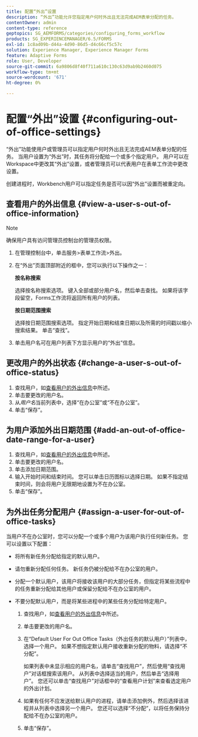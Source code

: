 ```yaml
---
title: 配置“外出”设置
description: “外出”功能允许您指定用户何时外出且无法完成AEM表单分配的任务。
contentOwner: admin
content-type: reference
geptopics: SG_AEMFORMS/categories/configuring_forms_workflow
products: SG_EXPERIENCEMANAGER/6.5/FORMS
exl-id: 1c8ad09b-d44a-4d90-86d5-d4c66cf5c57c
solution: Experience Manager, Experience Manager Forms
feature: Adaptive Forms
role: User, Developer
source-git-commit: 6a9806d8f40f711a610c130c63d9ab9b2460d075
workflow-type: tm+mt
source-wordcount: '671'
ht-degree: 0%

---
```


# 配置“外出”设置 {#configuring-out-of-office-settings}

“外出”功能使用户或管理员可以指定用户何时外出且无法完成AEM表单分配的任务。 当用户设置为“外出”时，其任务将分配给一个或多个指定用户。 用户可以在Workspace中更改其“外出”设置，或者管理员可以代表用户在表单工作流中更改设置。

创建进程时，Workbench用户可以指定任务是否可以因“外出”设置而被重定向。

## 查看用户的外出信息 {#view-a-user-s-out-of-office-information}

>[!NOTE]
> 
> 确保用户具有访问管理员控制台的管理员权限。

1. 在管理控制台中，单击服务>表单工作流>外出。
1. 在“外出”页面顶部附近的框中，您可以执行以下操作之一：

   **按名称搜索**

   选择按名称搜索选项。 键入全部或部分用户名，然后单击查找。 如果将该字段留空，Forms工作流将返回所有用户的列表。

   **按日期范围搜索**

   选择按日期范围搜索选项。 指定开始日期和结束日期以及所需的时间戳以缩小搜索结果。 单击“查找”。

1. 单击用户名可在用户列表下方显示用户的“外出”信息。

## 更改用户的外出状态 {#change-a-user-s-out-of-office-status}

1. 查找用户，如[查看用户的外出信息](configuring-out-office-settings.md#view-a-user-s-out-of-office-information)中所述。
1. 单击要更改的用户名。
1. 从&#x200B;*用户名*&#x200B;当前列表中，选择“在办公室”或“不在办公室”。
1. 单击“保存”。

## 为用户添加外出日期范围 {#add-an-out-of-office-date-range-for-a-user}

1. 查找用户，如[查看用户的外出信息](configuring-out-office-settings.md#view-a-user-s-out-of-office-information)中所述。
1. 单击要更改的用户名。
1. 单击添加日期范围。
1. 输入开始时间和结束时间。 您可以单击日历图标以选择日期。 如果不指定结束时间，则会将用户无限期地设置为不在办公室。
1. 单击“保存”。

## 为外出任务分配用户 {#assign-a-user-for-out-of-office-tasks}

当用户不在办公室时，您可以分配一个或多个用户为该用户执行任何新任务。 您可以设置以下配置：

* 将所有新任务分配给指定的默认用户。
* 请勿重新分配任何任务。 新任务仍被分配给不在办公室的用户。
* 分配一个默认用户，该用户将接收该用户的大部分任务，但指定将某些流程中的任务重新分配给其他用户或保留分配给不在办公室的用户。
* 不要分配默认用户，而是将某些进程中的某些任务分配给特定用户。

   1. 查找用户，如[查看用户的外出信息](configuring-out-office-settings.md#view-a-user-s-out-of-office-information)中所述。
   1. 单击要更改的用户名。
   1. 在“Default User For Out Office Tasks（外出任务的默认用户）”列表中，选择一个用户。 如果不想指定默认用户接收重新分配的物料，请选择“不分配”。

      如果列表中未显示相应的用户名，请单击“查找用户”，然后使用“查找用户”对话框搜索该用户。 从列表中选择适当的用户，然后单击“选择用户”。 您还可以单击“查找用户”对话框中的“查看用户计划”来查看选定用户的外出计划。

   1. 如果有任何不应发送给默认用户的进程，请单击添加例外，然后选择该进程并从列表中选择另一个用户。 您还可以选择“不分配”，以将任务保持分配给不在办公室的用户。
   1. 单击“保存”。
